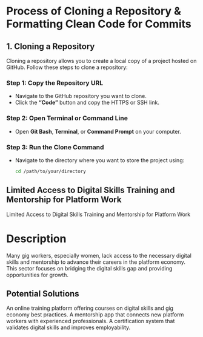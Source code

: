 # Process of Cloning a Repository & Formatting Clean Code for Commits

## 1. Cloning a Repository  

Cloning a repository allows you to create a local copy of a project hosted on GitHub. Follow these steps to clone a repository:  

### **Step 1: Copy the Repository URL**  
- Navigate to the GitHub repository you want to clone.  
- Click the **“Code”** button and copy the HTTPS or SSH link.  

### **Step 2: Open Terminal or Command Line**  
- Open **Git Bash**, **Terminal**, or **Command Prompt** on your computer.  

### **Step 3: Run the Clone Command**  
- Navigate to the directory where you want to store the project using:  
  ```bash
  cd /path/to/your/directory
  
## Limited Access to Digital Skills Training and Mentorship for Platform Work
Limited Access to Digital Skills Training and Mentorship for Platform Work
# Description
Many gig workers, especially women, lack access to the necessary digital skills and mentorship to advance their careers in the platform economy. This sector focuses on bridging the digital skills gap and providing opportunities for growth.

## Potential Solutions
An online training platform offering courses on digital skills and gig economy best practices.
A mentorship app that connects new platform workers with experienced professionals.
A certification system that validates digital skills and improves employability.

